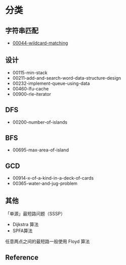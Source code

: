 # 分类

## 字符串匹配

- [00044-wildcard-matching](./00044-wildcard-matching)

## 设计

- 00115-min-stack
- 00211-add-and-search-word-data-structure-design
- 00232-implement-queue-using-data
- 00460-lfu-cache
- 00900-rle-iterator

## DFS

- 00200-number-of-islands

## BFS

- 00695-max-area-of-island

## GCD

- 00914-x-of-a-kind-in-a-deck-of-cards
- 00365-water-and-jug-problem

## 其他



「单源」最短路问题（SSSP）

- Dijkstra 算法
- SPFA算法

任意两点之间的最短路一般使用 Floyd 算法

## Reference

[](https://leetcode.windliang.cc)